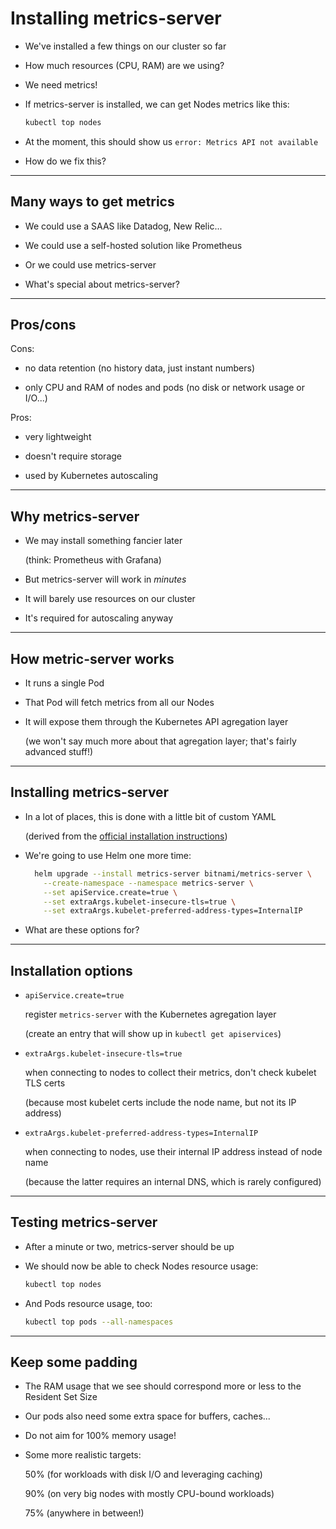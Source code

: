 # Installing metrics-server

- We've installed a few things on our cluster so far

- How much resources (CPU, RAM) are we using?

- We need metrics!

- If metrics-server is installed, we can get Nodes metrics like this:
  ```bash
  kubectl top nodes
  ```

- At the moment, this should show us `error: Metrics API not available`

- How do we fix this?

---

## Many ways to get metrics

- We could use a SAAS like Datadog, New Relic...

- We could use a self-hosted solution like Prometheus

- Or we could use metrics-server

- What's special about metrics-server?

---

## Pros/cons

Cons:

- no data retention (no history data, just instant numbers)

- only CPU and RAM of nodes and pods (no disk or network usage or I/O...)

Pros:

- very lightweight

- doesn't require storage

- used by Kubernetes autoscaling

---

## Why metrics-server

- We may install something fancier later

  (think: Prometheus with Grafana)

- But metrics-server will work in *minutes*

- It will barely use resources on our cluster

- It's required for autoscaling anyway

---

## How metric-server works

- It runs a single Pod

- That Pod will fetch metrics from all our Nodes

- It will expose them through the Kubernetes API agregation layer

  (we won't say much more about that agregation layer; that's fairly advanced stuff!)

---

## Installing metrics-server

- In a lot of places, this is done with a little bit of custom YAML

  (derived from the [official installation instructions](https://github.com/kubernetes-sigs/metrics-server#installation))

- We're going to use Helm one more time:
  ```bash
    helm upgrade --install metrics-server bitnami/metrics-server \
      --create-namespace --namespace metrics-server \
      --set apiService.create=true \
      --set extraArgs.kubelet-insecure-tls=true \
      --set extraArgs.kubelet-preferred-address-types=InternalIP
  ```

- What are these options for?

---

## Installation options

- `apiService.create=true`

  register `metrics-server` with the Kubernetes agregation layer

  (create an entry that will show up in `kubectl get apiservices`)

- `extraArgs.kubelet-insecure-tls=true`

  when connecting to nodes to collect their metrics, don't check kubelet TLS certs

  (because most kubelet certs include the node name, but not its IP address)

- `extraArgs.kubelet-preferred-address-types=InternalIP`

  when connecting to nodes, use their internal IP address instead of node name

  (because the latter requires an internal DNS, which is rarely configured)

---

## Testing metrics-server

- After a minute or two, metrics-server should be up

- We should now be able to check Nodes resource usage:
  ```bash
  kubectl top nodes
  ```

- And Pods resource usage, too:
  ```bash
  kubectl top pods --all-namespaces
  ```

---

## Keep some padding

- The RAM usage that we see should correspond more or less to the Resident Set Size

- Our pods also need some extra space for buffers, caches...

- Do not aim for 100% memory usage!

- Some more realistic targets:

  50% (for workloads with disk I/O and leveraging caching)

  90% (on very big nodes with mostly CPU-bound workloads)

  75% (anywhere in between!)
